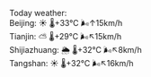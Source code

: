 Today weather:  
Beijing: ☀️   🌡️+33°C 🌬️↑15km/h  
Tianjin: ⛅️  🌡️+29°C 🌬️↖15km/h  
Shijiazhuang: 🌦   🌡️+32°C 🌬️↖8km/h  
Tangshan: ☀️   🌡️+32°C 🌬️↖16km/h  
